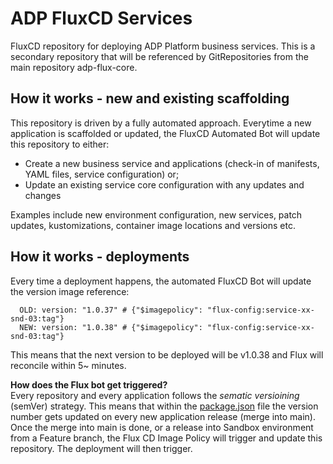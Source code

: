 # ADP FluxCD Services
FluxCD repository for deploying ADP Platform business services. This is a secondary repository that will be referenced by GitRepositories from the main repository adp-flux-core.

## How it works - new and existing scaffolding
This repository is driven by a fully automated approach. Everytime a new application is scaffolded or updated, the FluxCD Automated Bot will update this repository to either:
- Create a new business service and applications (check-in of manifests, YAML files, service configuration) or;
- Update an existing service core configuration with any updates and changes

Examples include new environment configuration, new services, patch updates, kustomizations, container image locations and versions etc.

## How it works - deployments
Every time a deployment happens, the automated FluxCD Bot will update the version image reference:

      OLD: version: "1.0.37" # {"$imagepolicy": "flux-config:service-xx-snd-03:tag"}
      NEW: version: "1.0.38" # {"$imagepolicy": "flux-config:service-xx-snd-03:tag"}

This means that the next version to be deployed will be v1.0.38 and Flux will reconcile within 5~ minutes.

**How does the Flux bot get triggered?** <br >
Every repository and every application follows the *sematic versioining* (semVer) strategy. This means that within the [package.json](https://github.com/DEFRA/ffc-demo-web/blob/d4e92b4c201b5770abfd7677e70e108a0530ad24/package.json#) file the version number gets updated on every new application release (merge into main). Once the merge into main is done, or a release into Sandbox environment from a Feature branch, the Flux CD Image Policy will trigger and update this repository. The deployment will then trigger.

